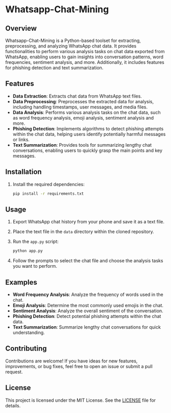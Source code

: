 # Whatsapp-Chat-Mining

## Overview

Whatsapp-Chat-Mining is a Python-based toolset for extracting, preprocessing, and analyzing WhatsApp chat data. It provides functionalities to perform various analysis tasks on chat data exported from WhatsApp, enabling users to gain insights into conversation patterns, word frequencies, sentiment analysis, and more. Additionally, it includes features for phishing detection and text summarization.

## Features

- **Data Extraction**: Extracts chat data from WhatsApp text files.
- **Data Preprocessing**: Preprocesses the extracted data for analysis, including handling timestamps, user messages, and media files.
- **Data Analysis**: Performs various analysis tasks on the chat data, such as word frequency analysis, emoji analysis, sentiment analysis and more.
- **Phishing Detection**: Implements algorithms to detect phishing attempts within the chat data, helping users identify potentially harmful messages or links.
- **Text Summarization**: Provides tools for summarizing lengthy chat conversations, enabling users to quickly grasp the main points and key messages.

## Installation

1. Install the required dependencies:

    ```bash
    pip install -r requirements.txt
    ```

## Usage

1. Export WhatsApp chat history from your phone and save it as a text file.
2. Place the text file in the `data` directory within the cloned repository.
3. Run the `app.py` script:

    ```bash
    python app.py
    ```

4. Follow the prompts to select the chat file and choose the analysis tasks you want to perform.

## Examples

- **Word Frequency Analysis**: Analyze the frequency of words used in the chat.
- **Emoji Analysis**: Determine the most commonly used emojis in the chat.
- **Sentiment Analysis**: Analyze the overall sentiment of the conversation.
- **Phishing Detection**: Detect potential phishing attempts within the chat data.
- **Text Summarization**: Summarize lengthy chat conversations for quick understanding.

## Contributing

Contributions are welcome! If you have ideas for new features, improvements, or bug fixes, feel free to open an issue or submit a pull request.

## License

This project is licensed under the MIT License. See the [LICENSE](LICENSE) file for details.
